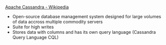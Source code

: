 [Apache Cassandra - Wikipedia](https://en.wikipedia.org/wiki/Apache_Cassandra?utm_source)
- Open-source database management system designed for large volumes of data accross multiple commodity servers
- Suite for high writes 
- Stores data with columns and has its own query language (Cassandra Query Language CQL)
